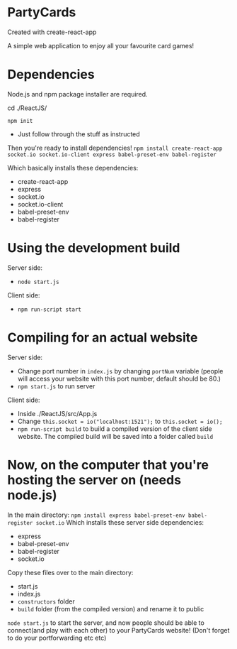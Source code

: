 # PartyCards

Created with create-react-app

A simple web application to enjoy all your favourite card games!

# Dependencies

Node.js and npm package installer are required.

cd ./ReactJS/

```npm init``` 
+ Just follow through the stuff as instructed

Then you're ready to install dependencies!
```npm install create-react-app socket.io socket.io-client express babel-preset-env babel-register```

Which basically installs these dependencies:
+ create-react-app
+ express
+ socket.io
+ socket.io-client
+ babel-preset-env
+ babel-register

# Using the development build

Server side:
+ ```node start.js```

Client side:
+ ```npm run-script start```

# Compiling for an actual website

Server side:
+ Change port number in ```index.js``` by changing ```portNum``` variable (people will access your website with this port number, default should be 80.)
+ ```npm start.js``` to run server

Client side:
+ Inside ./ReactJS/src/App.js
+ Change ```this.socket = io("localhost:1521");``` to ```this.socket = io();```
+  ```npm run-script build``` to build a compiled version of the client side website. The compiled build will be saved into a folder called ```build```

# Now, on the computer that you're hosting the server on (needs node.js)

In the main directory:
```npm install express babel-preset-env babel-register socket.io```
Which installs these server side dependencies:
  + express
  + babel-preset-env
  + babel-register
  + socket.io

Copy these files over to the main directory:
+ start.js
+ index.js
+ ```constructors``` folder
+ ```build``` folder (from the compiled version) and rename it to public

```node start.js``` to start the server, and now people should be able to connect(and play with each other) to your PartyCards website! (Don't forget to do your portforwarding etc etc)
